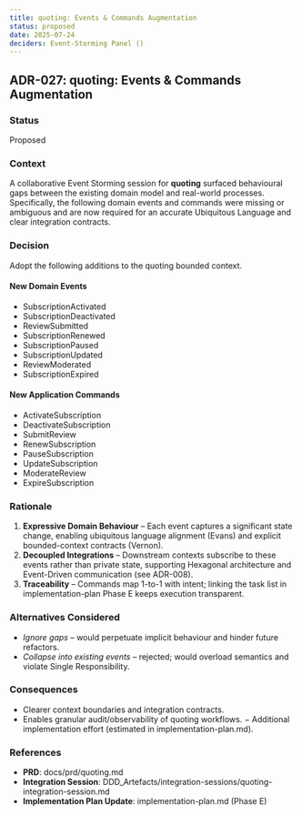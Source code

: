 ```yaml
---
title: quoting: Events & Commands Augmentation
status: proposed
date: 2025-07-24
deciders: Event-Storming Panel ()
---
```


## ADR-027: quoting: Events & Commands Augmentation

### Status
Proposed

### Context
A collaborative Event Storming session for **quoting** surfaced behavioural gaps between the existing domain model and real-world processes.  Specifically, the following domain events and commands were missing or ambiguous and are now required for an accurate Ubiquitous Language and clear integration contracts.

### Decision
Adopt the following additions to the quoting bounded context.

#### New Domain Events
- SubscriptionActivated
- SubscriptionDeactivated
- ReviewSubmitted
- SubscriptionRenewed
- SubscriptionPaused
- SubscriptionUpdated
- ReviewModerated
- SubscriptionExpired
#### New Application Commands
- ActivateSubscription
- DeactivateSubscription
- SubmitReview
- RenewSubscription
- PauseSubscription
- UpdateSubscription
- ModerateReview
- ExpireSubscription
### Rationale
1. **Expressive Domain Behaviour** – Each event captures a significant state change, enabling ubiquitous language alignment (Evans) and explicit bounded-context contracts (Vernon).
2. **Decoupled Integrations** – Downstream contexts subscribe to these events rather than private state, supporting Hexagonal architecture and Event-Driven communication (see ADR-008).
3. **Traceability** – Commands map 1-to-1 with intent; linking the task list in implementation-plan Phase E keeps execution transparent.

### Alternatives Considered
- _Ignore gaps_ – would perpetuate implicit behaviour and hinder future refactors.
- _Collapse into existing events_ – rejected; would overload semantics and violate Single Responsibility.

### Consequences
+ Clearer context boundaries and integration contracts.
+ Enables granular audit/observability of quoting workflows.
− Additional implementation effort (estimated in implementation-plan.md).

### References
- **PRD**: docs/prd/quoting.md
- **Integration Session**: DDD_Artefacts/integration-sessions/quoting-integration-session.md
- **Implementation Plan Update**: implementation-plan.md (Phase E)

